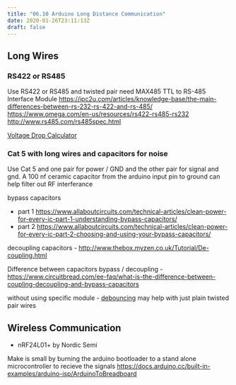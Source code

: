 ```yaml
---
title: "06.10 Arduino Long Distance Communication"
date: 2020-01-26T23:11:13Z
draft: false
---
```


## Long Wires

### RS422 or RS485

Use RS422 or RS485 and twisted pair
need MAX485 TTL to RS-485 Interface Module
https://ipc2u.com/articles/knowledge-base/the-main-differences-between-rs-232-rs-422-and-rs-485/
https://www.omega.com/en-us/resources/rs422-rs485-rs232
http://www.rs485.com/rs485spec.html

[Voltage Drop Calculator](https://www.calculator.net/voltage-drop-calculator.html)

### Cat 5 with long wires and capacitors for noise

Use Cat 5 and one pair for power / GND and the other pair for signal and gnd. A 100 nf ceramic capacitor from the arduino input pin to ground can help filter out RF interferance

bypass capacitors

- part 1 https://www.allaboutcircuits.com/technical-articles/clean-power-for-every-ic-part-1-understanding-bypass-capacitors/
- part 2 https://www.allaboutcircuits.com/technical-articles/clean-power-for-every-ic-part-2-choosing-and-using-your-bypass-capacitors/

decoupling capacitors - http://www.thebox.myzen.co.uk/Tutorial/De-coupling.html

Difference between capacitors bypass / decoupling - https://www.circuitbread.com/ee-faq/what-is-the-difference-between-coupling-decoupling-and-bypass-capacitors

without using specific module - [debouncing](https://www.arduino.cc/en/Tutorial/BuiltInExamples/Debounce) may help with just plain twisted pair wires

## Wireless Communication

- nRF24L01+ by Nordic Semi

Make is small by burning the arduino bootloader to a stand alone microcontroller to recieve the signals
https://docs.arduino.cc/built-in-examples/arduino-isp/ArduinoToBreadboard
